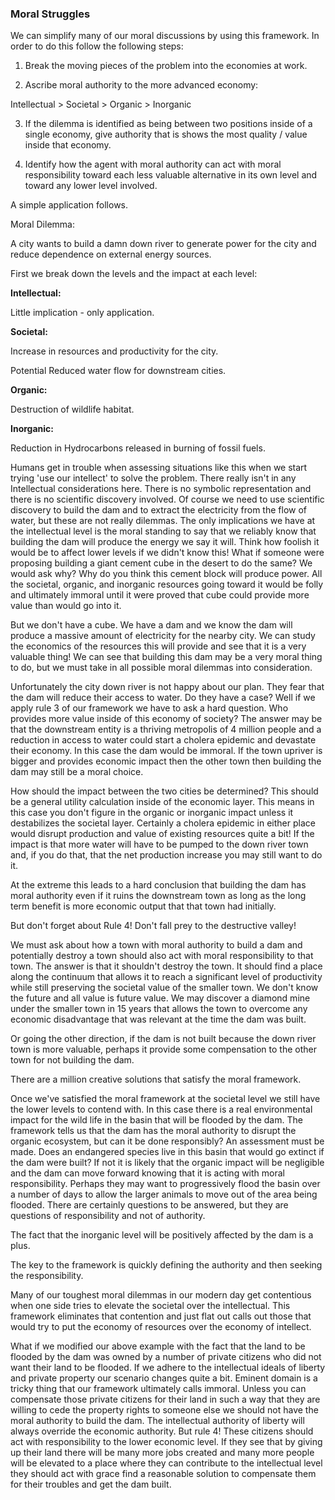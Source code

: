 
### Moral Struggles

We can simplify many of our moral discussions by using this framework. In order to do this follow the following steps:

1. Break the moving pieces of the problem into the economies at work.

2. Ascribe moral authority to the more advanced economy:

Intellectual > Societal > Organic > Inorganic

3. If the dilemma is identified as being between two positions inside of a single economy, give authority that is shows the most quality / value inside that economy.

4. Identify how the agent with moral authority can act with moral responsibility toward each less valuable alternative in its own level and toward any lower level involved.

A simple application follows.

Moral Dilemma:

A city wants to build a damn down river to generate power for the city and reduce dependence on external energy sources.

First we break down the levels and the impact at each level:

**Intellectual:**

Little implication - only application.

**Societal:**

Increase in resources and productivity for the city.

Potential Reduced water flow for downstream cities.

**Organic:**

Destruction of wildlife habitat.

**Inorganic:**

Reduction in Hydrocarbons released in burning of fossil fuels.

Humans get in trouble when assessing situations like this when we start trying 'use our intellect' to solve the problem. There really isn't in any Intellectual considerations here. There is no symbolic representation and there is no scientific discovery involved. Of course we need to use scientific discovery to build the dam and to extract the electricity from the flow of water, but these are not really dilemmas. The only implications we have at the intellectual level is the moral standing to say that we reliably know that building the dam will produce the energy we say it will. Think how foolish it would be to affect lower levels if we didn't know this! What if someone were proposing building a giant cement cube in the desert to do the same? We would ask why? Why do you think this cement block will produce power. All the societal, organic, and inorganic resources going toward it would be folly and ultimately immoral until it were proved that cube could provide more value than would go into it.

But we don't have a cube. We have a dam and we know the dam will produce a massive amount of electricity for the nearby city. We can study the economics of the resources this will provide and see that it is a very valuable thing! We can see that building this dam may be a very moral thing to do, but we must take in all possible moral dilemmas into consideration.

Unfortunately the city down river is not happy about our plan. They fear that the dam will reduce their access to water. Do they have a case? Well if we apply rule 3 of our framework we have to ask a hard question. Who provides more value inside of this economy of society? The answer may be that the downstream entity is a thriving metropolis of 4 million people and a reduction in access to water could start a cholera epidemic and devastate their economy. In this case the dam would be immoral. If the town upriver is bigger and provides economic impact then the other town then building the dam may still be a moral choice.

How should the impact between the two cities be determined? This should be a general utility calculation inside of the economic layer. This means in this case you don't figure in the organic or inorganic impact unless it destabilizes the societal layer. Certainly a cholera epidemic in either place would disrupt production and value of existing resources quite a bit! If the impact is that more water will have to be pumped to the down river town and, if you do that, that the net production increase you may still want to do it.

At the extreme this leads to a hard conclusion that building the dam has moral authority even if it ruins the downstream town as long as the long term benefit is more economic output that that town had initially.

But don't forget about Rule 4! Don't fall prey to the destructive valley!

We must ask about how a town with moral authority to build a dam and potentially destroy a town should also act with moral responsibility to that town. The answer is that it shouldn't destroy the town. It should find a place along the continuum that allows it to reach a significant level of productivity while still preserving the societal value of the smaller town. We don't know the future and all value is future value. We may discover a diamond mine under the smaller town in 15 years that allows the town to overcome any economic disadvantage that was relevant at the time the dam was built.

Or going the other direction, if the dam is not built because the down river town is more valuable, perhaps it provide some compensation to the other town for not building the dam.

There are a million creative solutions that satisfy the moral framework.

Once we've satisfied the moral framework at the societal level we still have the lower levels to contend with. In this case there is a real environmental impact for the wild life in the basin that will be flooded by the dam. The framework tells us that the dam has the moral authority to disrupt the organic ecosystem, but can it be done responsibly? An assessment must be made. Does an endangered species live in this basin that would go extinct if the dam were built? If not it is likely that the organic impact will be negligible and the dam can move forward knowing that it is acting with moral responsibility. Perhaps they may want to progressively flood the basin over a number of days to allow the larger animals to move out of the area being flooded. There are certainly questions to be answered, but they are questions of responsibility and not of authority.

The fact that the inorganic level will be positively affected by the dam is a plus.

The key to the framework is quickly defining the authority and then seeking the responsibility.

Many of our toughest moral dilemmas in our modern day get contentious when one side tries to elevate the societal over the intellectual. This framework eliminates that contention and just flat out calls out those that would try to put the economy of resources over the economy of intellect.

What if we modified our above example with the fact that the land to be flooded by the dam was owned by a number of private citizens who did not want their land to be flooded. If we adhere to the intellectual ideals of liberty and private property our scenario changes quite a bit. Eminent domain is a tricky thing that our framework ultimately calls immoral. Unless you can compensate those private citizens for their land in such a way that they are willing to cede the property rights to someone else we should not have the moral authority to build the dam. The intellectual authority of liberty will always override the economic authority. But rule 4! These citizens should act with responsibility to the lower economic level. If they see that by giving up their land there will be many more jobs created and many more people will be elevated to a place where they can contribute to the intellectual level they should act with grace find a reasonable solution to compensate them for their troubles and get the dam built.
